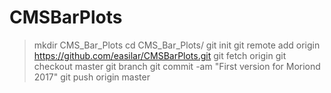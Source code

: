 # CMSBarPlots
> mkdir CMS_Bar_Plots
> cd CMS_Bar_Plots/
> git init
> git remote add origin https://github.com/easilar/CMSBarPlots.git
> git fetch origin
> git checkout master
> git branch
> git commit -am "First version for Moriond 2017"
> git push origin master
